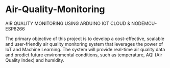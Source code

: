 # Air-Quality-Monitoring

AIR QUALITY MONITORING USING ARDUINO IOT CLOUD & NODEMCU-ESP8266 


The primary objective of this project is to develop a cost-effective, scalable and user-friendly air quality monitoring system that leverages the power of IoT and Machine Learning. The system will provide real-time air quality data and predict future environmental conditions, such as temperature, AQI (Air Quality Index) and humidity.
